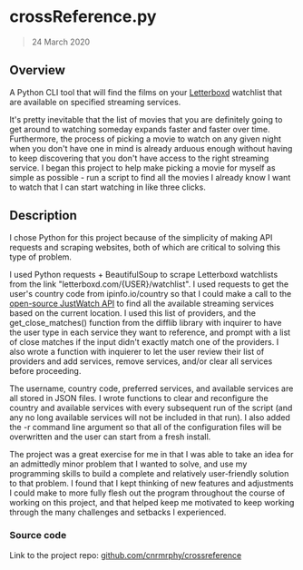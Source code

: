 # crossReference.py
> 24 March 2020

## Overview 
A Python CLI tool that will find the films on your [Letterboxd](https://letterboxd.com) watchlist that are available on specified streaming services.   

It's pretty inevitable that the list of movies that you are definitely going to get around to watching someday expands faster and faster over time. Furthermore, the process of picking a movie to watch on any given night when you don't have one in mind is already arduous enough without having to keep discovering that you don't have access to the right streaming service. I began this project to help make picking a movie for myself as simple as possible - run a script to find all the movies I already know I want to watch that I can start watching in like three clicks. 

## Description
 
I chose Python for this project because of the simplicity of making API requests and scraping websites, both of which are critical to solving this type of problem.  

I used Python requests + BeautifulSoup to scrape Letterboxd watchlists from the link "letterboxd.com/{USER}/watchlist". I used requests to get the user's country code from ipinfo.io/country so that I could make a call to the [open-source JustWatch API](https://github.com/dawoudt/JustWatchAPI) to find all the available streaming services based on the current location. I used this list of providers, and the get_close_matches() function from the difflib library with inquirer to have the user type in each service they want to reference, and prompt with a list of close matches if the input didn't exactly match one of the providers. I also wrote a function with inquierer to let the user review their list of providers and add services, remove services, and/or clear all services before proceeding. 

The username, country code, preferred services, and available services are all stored in JSON files. I wrote functions to clear and reconfigure the country and available services with every subsequent run of the script (and any no long available services will not be included in that run). I also added the -r command line argument so that all of the configuration files will be overwritten and the user can start from a fresh install. 

The project was a great exercise for me in that I was able to take an idea for an admittedly minor problem that I wanted to solve, and use my programming skills to build a complete and relatively user-friendly solution to that problem. I found that I kept thinking of new features and adjustments I could make to more fully flesh out the program throughout the course of working on this project, and that helped keep me motivated to keep working through the many challenges and setbacks I experienced. 

### Source code 
Link to the project repo: [github.com/cnrmrphy/crossreference](https://github.com/cnrmrphy/crossreference)

